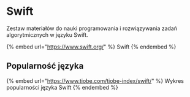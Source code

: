 # Swift

Zestaw materiałów do nauki programowania i rozwiązywania zadań algorytmicznych w języku Swift.

{% embed url="https://www.swift.org/" %}
Swift
{% endembed %}

## Popularność języka

{% embed url="https://www.tiobe.com/tiobe-index/swift/" %}
Wykres popularności języka Swift
{% endembed %}